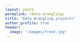 ```yaml
---
layout: posts
permalink: /data-wrangling/
title: "Data Wrangling projects"
author_profile: true
header:
  image: "/images/front.jpg"
---
```

